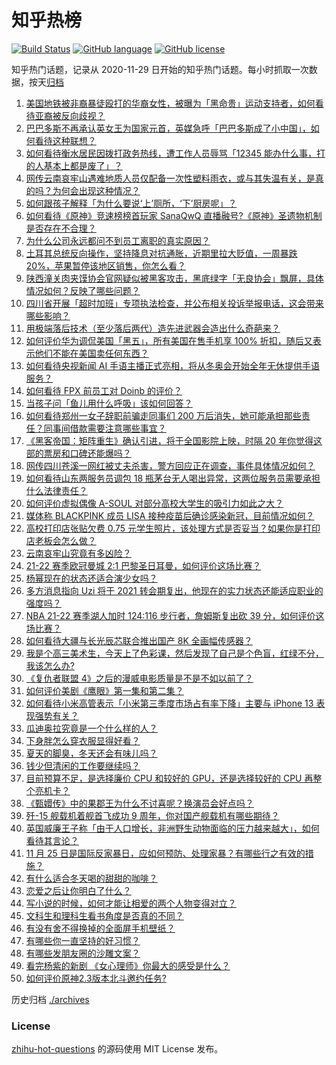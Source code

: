 # 知乎热榜
[![Build Status](https://github.com/ToWeLong/zhihu-hot-questions/workflows/CI/badge.svg)](https://github.com/ToWeLong/zhihu-hot-questions/actions)
[![GitHub language](https://img.shields.io/badge/language-golang-orange.svg)](https://golang.org/)
[![GitHub license](https://img.shields.io/github/license/ToWeLong/zhihu-hot-questions)](https://github.com/ToWeLong/zhihu-hot-questions/blob/main/LICENSE)

知乎热门话题，记录从 2020-11-29 日开始的知乎热门话题。每小时抓取一次数据，按天[归档](./archives)

<!-- BEGIN -->

1. [美国地铁被非裔暴徒殴打的华裔女性，被曝为「黑命贵」运动支持者，如何看待亚裔被反向歧视？](https://www.zhihu.com/question/501138781)
1. [巴巴多斯不再承认英女王为国家元首，英媒急呼「巴巴多斯成了小中国」，如何看待这种联想？](https://www.zhihu.com/question/500722409)
1. [如何看待衡水居民因拨打政务热线，遭工作人员辱骂「12345 能办什么事，打的人基本上都是废了」？](https://www.zhihu.com/question/501356830)
1. [网传云南哀牢山遇难地质人员仅配备一次性塑料雨衣，或与其失温有关，是真的吗？为何会出现这种情况？](https://www.zhihu.com/question/501150344)
1. [如何跟孩子解释「为什么要说‘上’厕所，‘下’厨房呢」？](https://www.zhihu.com/question/501106093)
1. [如何看待《原神》竞速榜榜首玩家 SanaQwQ 直播融号?《原神》圣遗物机制是否存在不合理？](https://www.zhihu.com/question/501360404)
1. [为什么公司永远都问不到员工离职的真实原因？](https://www.zhihu.com/question/493844417)
1. [土耳其总统反向操作，坚持降息对抗通胀，近期里拉大贬值，一周暴跌 20%，苹果暂停该地区销售，你怎么看？](https://www.zhihu.com/question/501178367)
1. [陕西潼关肉夹馍协会官网疑似被黑客攻击，黑底绿字「无良协会」飘屏，具体情况如何？反映了哪些问题？](https://www.zhihu.com/question/501213997)
1. [四川省开展「超时加班」专项执法检查，并公布相关投诉举报电话，这会带来哪些影响？](https://www.zhihu.com/question/501035523)
1. [用极端落后技术（至少落后两代）造先进武器会造出什么奇葩来？](https://www.zhihu.com/question/478170187)
1. [如何评价华为调侃美国「黑五」，所有美国在售手机享 100% 折扣，随后又表示他们不能在美国卖任何东西？](https://www.zhihu.com/question/500998306)
1. [如何看待央视新闻 AI 手语主播正式亮相，将从冬奥会开始全年无休提供手语服务？](https://www.zhihu.com/question/501336223)
1. [如何看待 FPX 前员工对 Doinb 的评价？](https://www.zhihu.com/question/500876559)
1. [当孩子问「鱼儿用什么呼吸」该如何回答？](https://www.zhihu.com/question/498110403)
1. [如何看待郑州一女子辞职前骗走同事们 200 万后消失，她可能承担那些责任？同事间借款需要注意哪些事宜？](https://www.zhihu.com/question/501135400)
1. [《黑客帝国：矩阵重生》确认引进，将于全国影院上映，时隔 20 年你觉得这部的票房和口碑还能爆吗？](https://www.zhihu.com/question/501056268)
1. [网传四川苍溪一网红被丈夫杀害，警方回应正在调查，事件具体情况如何？](https://www.zhihu.com/question/501279542)
1. [如何看待山东两服务员调包 18 瓶茅台无人喝出异常，这两位服务员需要承担什么法律责任？](https://www.zhihu.com/question/500892506)
1. [如何评价虚拟偶像 A-SOUL 对部分高校大学生的吸引力如此之大？](https://www.zhihu.com/question/500900104)
1. [媒体称 BLACKPINK 成员 LISA 接种疫苗后确诊感染新冠，目前情况如何？](https://www.zhihu.com/question/501326049)
1. [高校打印店张贴欠费 0.75 元学生照片，该处理方式是否妥当？如果你是打印店老板会怎么做？](https://www.zhihu.com/question/500904587)
1. [云南哀牢山究竟有多凶险？](https://www.zhihu.com/question/500806226)
1. [21-22 赛季欧冠曼城 2:1 巴黎圣日耳曼，如何评价这场比赛？](https://www.zhihu.com/question/501391765)
1. [杨幂现在的状态还适合演少女吗？](https://www.zhihu.com/question/499576882)
1. [多方消息指向 Uzi 将于 2021 转会期复出，他现在的实力状态还能适应职业的强度吗？](https://www.zhihu.com/question/501083156)
1. [NBA 21-22 赛季湖人加时 124:116 步行者，詹姆斯复出砍 39 分，如何评价这场比赛？](https://www.zhihu.com/question/501395527)
1. [如何看待大疆与长光辰芯联合推出国产 8K 全画幅传感器？](https://www.zhihu.com/question/500958484)
1. [我是个高三美术生，今天上了色彩课，然后发现了自己是个色盲，红绿不分，我该怎么办?](https://www.zhihu.com/question/421975708)
1. [《复仇者联盟 4》之后的漫威电影质量是不是不如以前了？](https://www.zhihu.com/question/499936712)
1. [如何评价美剧《鹰眼》第一集和第二集？](https://www.zhihu.com/question/501227929)
1. [如何看待小米高管表示「小米第三季度市场占有率下降」主要与 iPhone 13 表现强势有关？](https://www.zhihu.com/question/501311080)
1. [瓜迪奥拉究竟是一个什么样的人？](https://www.zhihu.com/question/23158804)
1. [下身胖怎么穿衣服显得好看？](https://www.zhihu.com/question/499186668)
1. [夏天的脚臭，冬天还会有味儿吗？](https://www.zhihu.com/question/500361037)
1. [钱少但清闲的工作要继续吗？](https://www.zhihu.com/question/499243830)
1. [目前预算不足，是选择廉价 CPU 和较好的 GPU，还是选择较好的 CPU 再整个亮机卡？](https://www.zhihu.com/question/500896127)
1. [《甄嬛传》中的果郡王为什么不讨喜呢？换演员会好点吗？](https://www.zhihu.com/question/499278485)
1. [歼-15 舰载机着舰首飞成功 9 周年，你对国产舰载机有哪些期待？](https://www.zhihu.com/question/500989797)
1. [英国威廉王子称「由于人口增长，非洲野生动物面临的压力越来越大」，如何看待其言论？](https://www.zhihu.com/question/501356246)
1. [11 月 25 日是国际反家暴日，应如何预防、处理家暴？有哪些行之有效的措施？](https://www.zhihu.com/question/501434696)
1. [有什么适合冬天喝的甜甜的咖啡？](https://www.zhihu.com/question/499058418)
1. [恋爱之后让你明白了什么？](https://www.zhihu.com/question/36951304)
1. [写小说的时候，如何才能让相爱的两个人物变得对立？](https://www.zhihu.com/question/487057977)
1. [文科生和理科生看书角度是否真的不同？](https://www.zhihu.com/question/499811733)
1. [有没有舍不得换掉的全面屏手机壁纸？](https://www.zhihu.com/question/420662927)
1. [有哪些你一直坚持的好习惯？](https://www.zhihu.com/question/329310508)
1. [有哪些发朋友圈的沙雕文案？](https://www.zhihu.com/question/486583833)
1. [看完杨紫的新剧 《女心理师》你最大的感受是什么？](https://www.zhihu.com/question/501089687)
1. [如何评价原神2.3版本北斗邀约任务?](https://www.zhihu.com/question/501265316)

<!-- END -->

历史归档 [./archives](./archives)


### License
[zhihu-hot-questions](https://github.com/towelong/zhihu-hot-questions) 的源码使用 MIT License 发布。